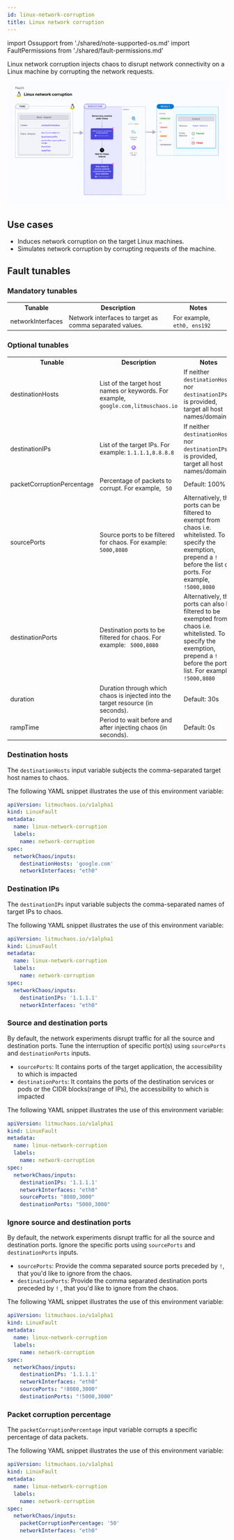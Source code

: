 ```yaml
---
id: linux-network-corruption
title: Linux network corruption
---
```


import Ossupport from './shared/note-supported-os.md'
import FaultPermissions from './shared/fault-permissions.md'


Linux network corruption injects chaos to disrupt network connectivity on a Linux machine by corrupting the network requests.

![Linux network corruption](./static/images/linux-network-corruption.png)

## Use cases
- Induces network corruption on the target Linux machines.
- Simulates network corruption by corrupting requests of the machine.

<Ossupport />

<FaultPermissions />

## Fault tunables
<h3>Mandatory tunables</h3>
<table>
  <tr>
    <th> Tunable </th>
    <th> Description </th>
    <th> Notes </th>
  </tr>
  <tr>
    <td> networkInterfaces </td>
    <td> Network interfaces to target as comma separated values. </td>
    <td> For example, <code>eth0, ens192</code> </td>
  </tr>
</table>
<h3>Optional tunables</h3>
<table>
  <tr>
    <th> Tunable </th>
    <th> Description </th>
    <th> Notes </th>
  </tr>
  <tr>
    <td> destinationHosts </td>
    <td> List of the target host names or keywords. For example, <code>google.com,litmuschaos.io</code> </td>
    <td> If neither <code>destinationHosts</code> nor <code> destinationIPs</code> is provided, target all host names/domains </td>
  </tr>
  <tr>
    <td> destinationIPs </td>
    <td> List of the target IPs. For example: <code>1.1.1.1,8.8.8.8</code> </td>
    <td> If neither <code>destinationHosts</code> nor <code> destinationIPs</code> is provided, target all host names/domains</td>
  </tr>
  <tr>
    <td> packetCorruptionPercentage </td>
    <td> Percentage of packets to corrupt. For example, <code> 50 </code> </td>
    <td> Default: 100% </td>
  </tr>
  <tr>
    <td> sourcePorts </td>
    <td> Source ports to be filtered for chaos. For example: <code> 5000,8080 </code> </td>
    <td> Alternatively, the ports can be filtered to exempt from chaos i.e. whitelisted. To specify the exemption, prepend a <code>!</code> before the list of ports. For example, <code> !5000,8080 </code> </td>
  </tr>
  <tr>
    <td> destinationPorts </td>
    <td> Destination ports to be filtered for chaos. For example: <code> 5000,8080 </code> </td>
    <td> Alternatively, the ports can also be filtered to be exempted from chaos i.e. whitelisted. To specify the exemption, prepend a <code>!</code> before the ports list. For example, <code> !5000,8080 </code> </td>
  </tr>
  <tr>
    <td> duration </td>
    <td> Duration through which chaos is injected into the target resource (in seconds). </td>
    <td> Default: 30s </td>
  </tr>
  <tr>
    <td> rampTime </td>
    <td> Period to wait before and after injecting chaos (in seconds). </td>
    <td> Default: 0s </td>
  </tr>
</table>

### Destination hosts

The `destinationHosts` input variable subjects the comma-separated target host names to chaos.

The following YAML snippet illustrates the use of this environment variable:

[embedmd]:# (./static/manifests/linux-network-corruption/destination-hosts.yaml yaml)
```yaml
apiVersion: litmuchaos.io/v1alpha1
kind: LinuxFault
metadata:
  name: linux-network-corruption
  labels:
    name: network-corruption
spec:
  networkChaos/inputs:
    destinationHosts: 'google.com'
    networkInterfaces: "eth0"
```

### Destination IPs

The `destinationIPs` input variable subjects the comma-separated names of target IPs to chaos.

The following YAML snippet illustrates the use of this environment variable:

[embedmd]:# (./static/manifests/linux-network-corruption/destination-ips.yaml yaml)
```yaml
apiVersion: litmuchaos.io/v1alpha1
kind: LinuxFault
metadata:
  name: linux-network-corruption
  labels:
    name: network-corruption
spec:
  networkChaos/inputs:
    destinationIPs: '1.1.1.1'
    networkInterfaces: "eth0"
```

### Source and destination ports

By default, the network experiments disrupt traffic for all the source and destination ports. Tune the interruption of specific port(s) using `sourcePorts` and `destinationPorts` inputs.

- `sourcePorts`: It contains ports of the target application, the accessibility to which is impacted
- `destinationPorts`: It contains the ports of the destination services or pods or the CIDR blocks(range of IPs), the accessibility to which is impacted

The following YAML snippet illustrates the use of this environment variable:

[embedmd]:# (./static/manifests/linux-network-corruption/source-and-destination-ports.yaml yaml)
```yaml
apiVersion: litmuchaos.io/v1alpha1
kind: LinuxFault
metadata:
  name: linux-network-corruption
  labels:
    name: network-corruption
spec:
  networkChaos/inputs:
    destinationIPs: '1.1.1.1'
    networkInterfaces: "eth0"
    sourcePorts: "8080,3000"
    destinationPorts: "5000,3000"
```

### Ignore source and destination ports

By default, the network experiments disrupt traffic for all the source and destination ports. Ignore the specific ports using `sourcePorts` and `destinationPorts` inputs.

- `sourcePorts`: Provide the comma separated source ports preceded by `!`, that you'd like to ignore from the chaos.
- `destinationPorts`: Provide the comma separated destination ports preceded by `!` , that you'd like to ignore from the chaos.

The following YAML snippet illustrates the use of this environment variable:

[embedmd]:# (./static/manifests/linux-network-corruption/ignore-source-and-destination-ports.yaml yaml)
```yaml
apiVersion: litmuchaos.io/v1alpha1
kind: LinuxFault
metadata:
  name: linux-network-corruption
  labels:
    name: network-corruption
spec:
  networkChaos/inputs:
    destinationIPs: '1.1.1.1'
    networkInterfaces: "eth0"
    sourcePorts: "!8080,3000"
    destinationPorts: "!5000,3000"
```

### Packet corruption percentage

The `packetCorruptionPercentage` input variable corrupts a specific percentage of data packets.

The following YAML snippet illustrates the use of this environment variable:

[embedmd]:# (./static/manifests/linux-network-corruption/packet-corruption-percentage.yaml yaml)
```yaml
apiVersion: litmuchaos.io/v1alpha1
kind: LinuxFault
metadata:
  name: linux-network-corruption
  labels:
    name: network-corruption
spec:
  networkChaos/inputs:
    packetCorruptionPercentage: '50'
    networkInterfaces: "eth0"
```
